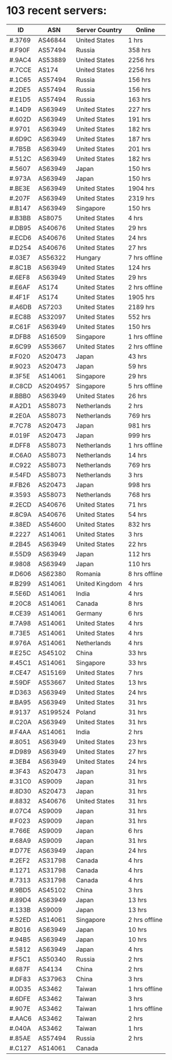 # 103 recent servers:

| ID | ASN | Server Country | Online |
| ------ | ------ | ------ | ------ |
| #.3769 | AS46844 | United States | 1 hrs |
| #.F90F | AS57494 | Russia | 358 hrs |
| #.9AC4 | AS53889 | United States | 2256 hrs |
| #.7CCE | AS174 | United States | 2256 hrs |
| #.1C65 | AS57494 | Russia | 156 hrs |
| #.2DE5 | AS57494 | Russia | 156 hrs |
| #.E1D5 | AS57494 | Russia | 163 hrs |
| #.14D9 | AS63949 | United States | 227 hrs |
| #.602D | AS63949 | United States | 191 hrs |
| #.9701 | AS63949 | United States | 182 hrs |
| #.6D9C | AS63949 | United States | 187 hrs |
| #.7B5B | AS63949 | United States | 201 hrs |
| #.512C | AS63949 | United States | 182 hrs |
| #.5607 | AS63949 | Japan | 150 hrs |
| #.973A | AS63949 | Japan | 150 hrs |
| #.BE3E | AS63949 | United States | 1904 hrs |
| #.207F | AS63949 | United States | 2319 hrs |
| #.B147 | AS63949 | Singapore | 150 hrs |
| #.B3BB | AS8075 | United States | 4 hrs |
| #.DB95 | AS40676 | United States | 29 hrs |
| #.ECD6 | AS40676 | United States | 24 hrs |
| #.D254 | AS40676 | United States | 27 hrs |
| #.03E7 | AS56322 | Hungary | 7 hrs offline |
| #.8C1B | AS63949 | United States | 124 hrs |
| #.6EF8 | AS63949 | United States | 29 hrs |
| #.E6AF | AS174 | United States | 2 hrs offline |
| #.4F1F | AS174 | United States | 1905 hrs |
| #.A6DB | AS7203 | United States | 2189 hrs |
| #.EC8B | AS32097 | United States | 552 hrs |
| #.C61F | AS63949 | United States | 150 hrs |
| #.DFB8 | AS16509 | Singapore | 1 hrs offline |
| #.6C99 | AS53667 | United States | 2 hrs offline |
| #.F020 | AS20473 | Japan | 43 hrs |
| #.9023 | AS20473 | Japan | 59 hrs |
| #.3F5E | AS14061 | Singapore | 29 hrs |
| #.C8CD | AS204957 | Singapore | 5 hrs offline |
| #.BBB0 | AS63949 | United States | 26 hrs |
| #.A2D1 | AS58073 | Netherlands | 2 hrs |
| #.2E0A | AS58073 | Netherlands | 769 hrs |
| #.7C78 | AS20473 | Japan | 981 hrs |
| #.019F | AS20473 | Japan | 999 hrs |
| #.DFF8 | AS58073 | Netherlands | 1 hrs offline |
| #.C6A0 | AS58073 | Netherlands | 14 hrs |
| #.C922 | AS58073 | Netherlands | 769 hrs |
| #.54FD | AS58073 | Netherlands | 3 hrs |
| #.FB26 | AS20473 | Japan | 998 hrs |
| #.3593 | AS58073 | Netherlands | 768 hrs |
| #.2ECD | AS40676 | United States | 71 hrs |
| #.8C9A | AS40676 | United States | 54 hrs |
| #.38ED | AS54600 | United States | 832 hrs |
| #.2227 | AS14061 | United States | 3 hrs |
| #.2B45 | AS63949 | United States | 22 hrs |
| #.55D9 | AS63949 | Japan | 112 hrs |
| #.9808 | AS63949 | Japan | 110 hrs |
| #.D606 | AS62380 | Romania | 8 hrs offline |
| #.B299 | AS14061 | United Kingdom | 4 hrs |
| #.5E6D | AS14061 | India | 4 hrs |
| #.20C8 | AS14061 | Canada | 8 hrs |
| #.CE39 | AS14061 | Germany | 6 hrs |
| #.7A98 | AS14061 | United States | 4 hrs |
| #.73E5 | AS14061 | United States | 4 hrs |
| #.976A | AS14061 | Netherlands | 4 hrs |
| #.E25C | AS45102 | China | 33 hrs |
| #.45C1 | AS14061 | Singapore | 33 hrs |
| #.CE47 | AS15169 | United States | 7 hrs |
| #.59DF | AS53667 | United States | 13 hrs |
| #.D363 | AS63949 | United States | 24 hrs |
| #.BA95 | AS63949 | United States | 31 hrs |
| #.9137 | AS199524 | Poland | 31 hrs |
| #.C20A | AS63949 | United States | 31 hrs |
| #.F4AA | AS14061 | India | 2 hrs |
| #.8051 | AS63949 | United States | 23 hrs |
| #.D989 | AS63949 | United States | 27 hrs |
| #.3EB4 | AS63949 | United States | 24 hrs |
| #.3F43 | AS20473 | Japan | 31 hrs |
| #.31C0 | AS9009 | Japan | 31 hrs |
| #.8D30 | AS20473 | Japan | 31 hrs |
| #.8832 | AS40676 | United States | 31 hrs |
| #.07C4 | AS9009 | Japan | 31 hrs |
| #.F023 | AS9009 | Japan | 31 hrs |
| #.766E | AS9009 | Japan | 6 hrs |
| #.68A9 | AS9009 | Japan | 31 hrs |
| #.D77E | AS63949 | Japan | 24 hrs |
| #.2EF2 | AS31798 | Canada | 4 hrs |
| #.1271 | AS31798 | Canada | 4 hrs |
| #.7313 | AS31798 | Canada | 4 hrs |
| #.9BD5 | AS45102 | China | 3 hrs |
| #.89D4 | AS63949 | Japan | 13 hrs |
| #.133B | AS9009 | Japan | 13 hrs |
| #.52ED | AS14061 | Singapore | 2 hrs offline |
| #.B016 | AS63949 | Japan | 10 hrs |
| #.94B5 | AS63949 | Japan | 10 hrs |
| #.5812 | AS63949 | Japan | 4 hrs |
| #.F5C1 | AS50340 | Russia | 2 hrs |
| #.687F | AS4134 | China | 2 hrs |
| #.DF83 | AS37963 | China | 3 hrs |
| #.0D35 | AS3462 | Taiwan | 1 hrs offline |
| #.6DFE | AS3462 | Taiwan | 3 hrs |
| #.907E | AS3462 | Taiwan | 1 hrs offline |
| #.AAC6 | AS3462 | Taiwan | 2 hrs |
| #.040A | AS3462 | Taiwan | 1 hrs |
| #.85AE | AS57494 | Russia | 2 hrs |
| #.C127 | AS14061 | Canada | |

